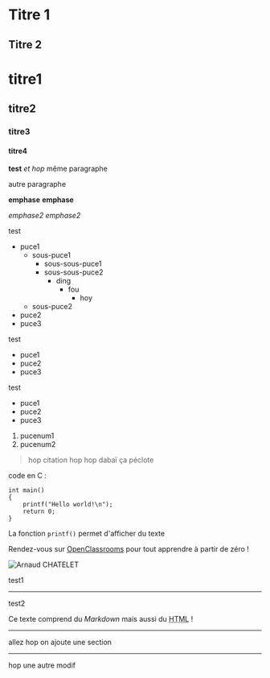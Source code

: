 Titre 1
=
Titre 2
-
# titre1

## titre2

### titre3

#### titre4


**test** *et hop*
même paragraphe

autre paragraphe

**emphase**
__emphase__

*emphase2*
_emphase2_


test
+ puce1
	- sous-puce1
		- sous-sous-puce1			
		- sous-sous-puce2
			- ding
				- fou
					- hoy
	- sous-puce2
+ puce2
+ puce3

test
* puce1
* puce2
* puce3

test
- puce1
- puce2
- puce3

1. pucenum1
2. pucenum2


> hop citation
> hop hop dabaï ça péclote

code en C :

	int main()
	{
		printf("Hello world!\n");
		return 0;
	}

La fonction `printf()` permet d'afficher du texte

Rendez-vous sur [OpenClassrooms](www.openclassrooms.com) pour tout apprendre à  partir de zéro !

![Arnaud CHATELET](https://avatars1.githubusercontent.com/u/63300004?s=460&u=f2d7291e470fcdc32b81fa81d4378057cd68f1de&v=4)

test1

------
test2

Ce texte comprend du *Markdown* mais aussi du <abbr title="HyperText Markup Language">HTML</abbr> !

-----------

allez hop on ajoute une section

---------------

hop une autre modif



